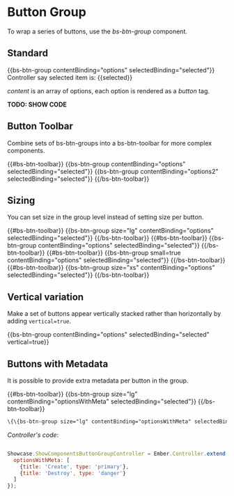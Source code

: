 # Button Group

To wrap a series of buttons, use the _bs-btn-group_ component.

## Standard

<div class="bs-example">
    {{bs-btn-group contentBinding="options" selectedBinding="selected"}}
    <br/>
    Controller say selected item is: {{selected}}
</div>

_content_ is an array of options, each option is rendered as a _button_ tag.

**TODO: SHOW CODE**

## Button Toolbar

Combine sets of bs-btn-groups into a bs-btn-toolbar for more complex components.

<div class="bs-example">
    {{#bs-btn-toolbar}}
        {{bs-btn-group contentBinding="options" selectedBinding="selected"}}
        {{bs-btn-group contentBinding="options2" selectedBinding="selected"}}
    {{/bs-btn-toolbar}}
</div>

## Sizing

You can set size in the group level instead of setting size per button.

<div class="bs-example">
    {{#bs-btn-toolbar}}
        {{bs-btn-group size="lg" contentBinding="options" selectedBinding="selected"}}
    {{/bs-btn-toolbar}}
    {{#bs-btn-toolbar}}
        {{bs-btn-group contentBinding="options" selectedBinding="selected"}}
    {{/bs-btn-toolbar}}
    {{#bs-btn-toolbar}}
        {{bs-btn-group small=true contentBinding="options" selectedBinding="selected"}}
    {{/bs-btn-toolbar}}
    {{#bs-btn-toolbar}}
        {{bs-btn-group size="xs" contentBinding="options" selectedBinding="selected"}}
    {{/bs-btn-toolbar}}
</div>


## Vertical variation

Make a set of buttons appear vertically stacked rather than horizontally by adding `vertical=true`.

<div class="bs-example">
    {{bs-btn-group contentBinding="options" selectedBinding="selected" vertical=true}}
</div>

## Buttons with Metadata

It is possible to provide extra metadata per button in the group.

<div class="bs-example">
    {{#bs-btn-toolbar}}
        {{bs-btn-group size="lg" contentBinding="optionsWithMeta" selectedBinding="selected"}}
    {{/bs-btn-toolbar}}
</div>

``` html
\{\{bs-btn-group size="lg" contentBinding="optionsWithMeta" selectedBinding="selected"\}\}
```

_Controller's code_:

``` javascript

Showcase.ShowComponentsButtonGroupController = Ember.Controller.extend({
  optionsWithMeta: [
    {title: 'Create', type: 'primary'},
    {title: 'Destroy', type: 'danger'}
  ]
});
```